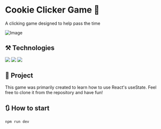 # Cookie Clicker Game 🍪

A clicking game designed to help pass the time

![Image](https://github.com/user-attachments/assets/31caf900-cfcf-4d02-a3f5-1d6f3a96b9d6)

## ⚒️ Technologies
<div>
 <img src="[https://img.shields.io/badge/TypeScript-007ACC?style=for-the-badge&logo=typescript&logoColor=white](https://img.shields.io/badge/JavaScript-F7DF1E?style=for-the-badge&logo=javascript&logoColor=black)">
 <img src="https://img.shields.io/badge/React-20232A?style=for-the-badge&logo=react&logoColor=61DAFB">
 <img src="https://img.shields.io/badge/Tailwind_CSS-38B2AC?style=for-the-badge&logo=tailwind-css&logoColor=white">
</div>

## 📁 Project
This game was primarily created to learn how to use React's useState. Feel free to clone it from the repository and have fun!

## 🔃 How to start

~~~javascript
npm run dev
~~~
